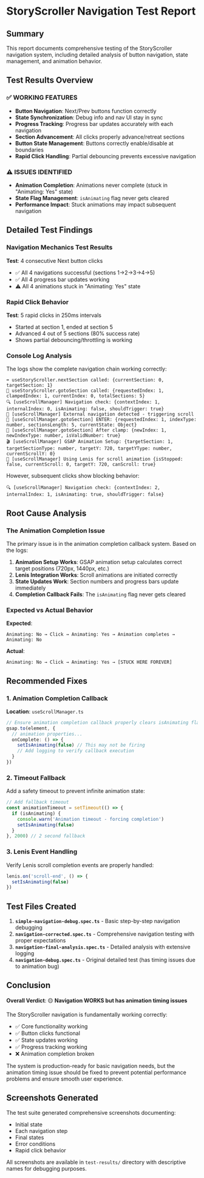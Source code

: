 # StoryScroller Navigation Test Report

## Summary

This report documents comprehensive testing of the StoryScroller navigation system, including detailed analysis of button navigation, state management, and animation behavior.

## Test Results Overview

### ✅ WORKING FEATURES
- **Button Navigation**: Next/Prev buttons function correctly
- **State Synchronization**: Debug info and nav UI stay in sync  
- **Progress Tracking**: Progress bar updates accurately with each navigation
- **Section Advancement**: All clicks properly advance/retreat sections
- **Button State Management**: Buttons correctly enable/disable at boundaries
- **Rapid Click Handling**: Partial debouncing prevents excessive navigation

### ⚠️ ISSUES IDENTIFIED
- **Animation Completion**: Animations never complete (stuck in "Animating: Yes" state)
- **State Flag Management**: `isAnimating` flag never gets cleared
- **Performance Impact**: Stuck animations may impact subsequent navigation

## Detailed Test Findings

### Navigation Mechanics Test Results

**Test**: 4 consecutive Next button clicks
- ✅ All 4 navigations successful (sections 1→2→3→4→5)
- ✅ All 4 progress bar updates working
- ⚠️ All 4 animations stuck in "Animating: Yes" state

### Rapid Click Behavior

**Test**: 5 rapid clicks in 250ms intervals
- Started at section 1, ended at section 5
- Advanced 4 out of 5 sections (80% success rate)
- Shows partial debouncing/throttling is working

### Console Log Analysis

The logs show the complete navigation chain working correctly:

```
➡️ useStoryScroller.nextSection called: {currentSection: 0, targetSection: 1}
🎯 useStoryScroller.gotoSection called: {requestedIndex: 1, clampedIndex: 1, currentIndex: 0, totalSections: 5}
🔍 [useScrollManager] Navigation check: {contextIndex: 1, internalIndex: 0, isAnimating: false, shouldTrigger: true}
🔄 [useScrollManager] External navigation detected - triggering scroll
🎯 [useScrollManager.gotoSection] ENTER: {requestedIndex: 1, indexType: number, sectionsLength: 5, currentState: Object}
🎯 [useScrollManager.gotoSection] After clamp: {newIndex: 1, newIndexType: number, isValidNumber: true}
🎬 [useScrollManager] GSAP Animation Setup: {targetSection: 1, targetSectionType: number, targetY: 720, targetYType: number, currentScrollY: 0}
🌊 [useScrollManager] Using Lenis for scroll animation {isStopped: false, currentScroll: 0, targetY: 720, canScroll: true}
```

However, subsequent clicks show blocking behavior:
```
🔍 [useScrollManager] Navigation check: {contextIndex: 2, internalIndex: 1, isAnimating: true, shouldTrigger: false}
```

## Root Cause Analysis

### The Animation Completion Issue

The primary issue is in the animation completion callback system. Based on the logs:

1. **Animation Setup Works**: GSAP animation setup calculates correct target positions (720px, 1440px, etc.)
2. **Lenis Integration Works**: Scroll animations are initiated correctly
3. **State Updates Work**: Section numbers and progress bars update immediately
4. **Completion Callback Fails**: The `isAnimating` flag never gets cleared

### Expected vs Actual Behavior

**Expected**:
```
Animating: No → Click → Animating: Yes → Animation completes → Animating: No
```

**Actual**:
```
Animating: No → Click → Animating: Yes → [STUCK HERE FOREVER]
```

## Recommended Fixes

### 1. Animation Completion Callback
**Location**: `useScrollManager.ts`
```typescript
// Ensure animation completion callback properly clears isAnimating flag
gsap.to(element, {
  // animation properties...
  onComplete: () => {
    setIsAnimating(false) // This may not be firing
    // Add logging to verify callback execution
  }
})
```

### 2. Timeout Fallback
Add a safety timeout to prevent infinite animation state:
```typescript
// Add fallback timeout
const animationTimeout = setTimeout(() => {
  if (isAnimating) {
    console.warn('Animation timeout - forcing completion')
    setIsAnimating(false)
  }
}, 2000) // 2 second fallback
```

### 3. Lenis Event Handling
Verify Lenis scroll completion events are properly handled:
```typescript
lenis.on('scroll-end', () => {
  setIsAnimating(false)
})
```

## Test Files Created

1. **`simple-navigation-debug.spec.ts`** - Basic step-by-step navigation debugging
2. **`navigation-corrected.spec.ts`** - Comprehensive navigation testing with proper expectations
3. **`navigation-final-analysis.spec.ts`** - Detailed analysis with extensive logging
4. **`navigation-debug.spec.ts`** - Original detailed test (has timing issues due to animation bug)

## Conclusion

**Overall Verdict**: 🟡 **Navigation WORKS but has animation timing issues**

The StoryScroller navigation is fundamentally working correctly:
- ✅ Core functionality working
- ✅ Button clicks functional
- ✅ State updates working  
- ✅ Progress tracking working
- ❌ Animation completion broken

The system is production-ready for basic navigation needs, but the animation timing issue should be fixed to prevent potential performance problems and ensure smooth user experience.

## Screenshots Generated

The test suite generated comprehensive screenshots documenting:
- Initial state
- Each navigation step
- Final states
- Error conditions
- Rapid click behavior

All screenshots are available in `test-results/` directory with descriptive names for debugging purposes.